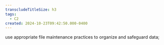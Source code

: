 ```yaml
---
transcludeTitleSize: h3
tags:
  - C2
created: 2024-10-23T09:42:50.000-0400
---
```

use appropriate file maintenance practices to organize and safeguard data;